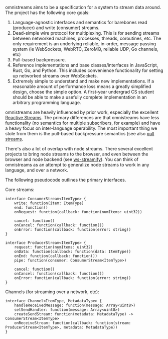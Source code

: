 omnistreams aims to be a specification for a system to stream data around.
The project has the following core goals:

1. Language-agnostic interfaces and semantics for barebones read (producer) and
   write (consumer) streams.
2. Dead-simple wire protocol for multiplexing. This is for sending streams
   between networked machines, processes, threads, coroutines, etc. The only
   requirement is an underlying reliable, in-order, message passing system (ie
   WebSockets, WebRTC, ZeroMQ, reliable UDP, Go channels, etc)
3. Pull-based backpressure.
4. Reference implementations and base classes/interfaces in JavaScript, Rust,
   Go, and Python. This includes convenience functionality for setting up
   networked streams over WebSockets.
5. Extremely simple to understand and make new implementations. If a reasonable
   amount of performance loss means a greatly simplified design, choose the
   simple option. A first-year undergrad CS student should be able to make
   a usefully complete implementation in an arbitrary programming language.


omnistreams are heavily influenced by prior work, especially the excellent
[Reactive Streams](http://www.reactive-streams.org/). The primary differences
are that omnistreams have less functionality (no semantics for multiple
subscribers, for example) and have a heavy focus on inter-language operability.
The most important thing we stole from them is the pull-based backpressure
semantics (see also [pull streams](https://github.com/pull-stream/pull-stream).

There's also a lot of overlap with node streams. There several excellent
projects to bring node streams to the browser, and even between the browser and
node backend (see [ws-streamify](https://github.com/baygeldin/ws-streamify)).
You can think of omnistreams as an attempt to generalize node streams to work
in any language, and over a network.

The following pseudocode outlines the primary interfaces.

Core streams:

```
interface ConsumerStream<ItemType> {
    write: function(item: ItemType)
    end: function()
    onRequest: function(callback: function(numItems: uint32))

    cancel: function()
    onCancel: function(callback: function())
    onError: function(callback: function(error: string))
}

interface ProducerStream<ItemType> {
    request: function(numItems: uint32)
    onData: function(callback: function(data: ItemType))
    onEnd: function(callback: function())
    pipe: function(consumer: ConsumerStream<ItemType>)

    cancel: function()
    onCancel: function(callback: function())
    onError: function(callback: function(error: string))
}
```

Channels (for streaming over a network, etc):

```
interface Channel<ItemType, MetadataType> {
    handleReceivedMessage: function(message: Array<uint8>)
    setSendHandler: function(message: Array<uint8>)
    createSendStream: function(metadata: MetadataType) -> ConsumerStream<ItemType>
    onReceiveStream: function(callback: function(stream: ProducerStream<ItemType>, metadata: MetadataType))
}
```
